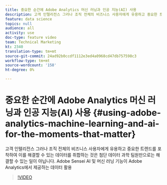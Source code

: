 ```yaml
---
title: 중요한 순간에 Adobe Analytics 머신 러닝과 인공 지능(AI) 사용
description: 고객 인텔리전스 그러나 조직 전체의 비즈니스 사용자에게 유용하고 중요한 트렌드를 포착하여 이를 해결할 수 있는 데이터를 취합하는 것은 첨단 데이터 과학 팀원만으로는 해결할 수 있는 일이 아닙니다. Adobe Sensei AI 및 머신 러닝 기능이 Adobe Analytics에서 제공하는 데이터 활용
feature: data science
topics: null
audience: all
activity: use
doc-type: feature video
team: Technical Marketing
kt: 2340
translation-type: tm+mt
source-git-commit: 24ad92b0ccdf1112e3ed4a0968cd47db757598c3
workflow-type: tm+mt
source-wordcount: '158'
ht-degree: 0%

---
```



# 중요한 순간에 Adobe Analytics 머신 러닝과 인공 지능(AI) 사용 {#using-adobe-analytics-machine-learning-and-ai-for-the-moments-that-matter}

고객 인텔리전스 그러나 조직 전체의 비즈니스 사용자에게 유용하고 중요한 트렌드를 포착하여 이를 해결할 수 있는 데이터를 취합하는 것은 첨단 데이터 과학 팀원만으로는 해결할 수 있는 일이 아닙니다. Adobe Sensei AI 및 머신 러닝 기능이 Adobe Analytics에서 제공하는 데이터 활용

>[!VIDEO](https://video.tv.adobe.com/v/25837/?quality=12)
